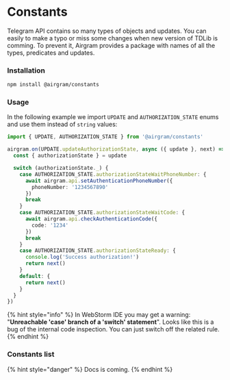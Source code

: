 # Constants

Telegram API contains so many types of objects and updates. You can easily to make a typo or miss some changes when new version of TDLib is comming. To prevent it, Airgram provides a package with names of all the types, predicates and updates.

### Installation

```bash
npm install @airgram/constants
```

### Usage

In the following example we import `UPDATE` and `AUTHORIZATION_STATE` enums and use them instead of `string` values: 

```typescript
import { UPDATE, AUTHORIZATION_STATE } from '@airgram/constants'

airgram.on(UPDATE.updateAuthorizationState, async ({ update }, next) => {
  const { authorizationState } = update

  switch (authorizationState._) {
    case AUTHORIZATION_STATE.authorizationStateWaitPhoneNumber: {
      await airgram.api.setAuthenticationPhoneNumber({
        phoneNumber: '1234567890'
      })
      break
    }
    case AUTHORIZATION_STATE.authorizationStateWaitCode: {
      await airgram.api.checkAuthenticationCode({
        code: '1234'
      })
      break
    }
    case AUTHORIZATION_STATE.authorizationStateReady: {
      console.log('Success authorization!')
      return next()
    }
    default: {
      return next()
    }
  }
})
```

{% hint style="info" %}
In WebStorm IDE you may get a warning: "**Unreachable 'case' branch of a 'switch' statement**". Looks like this is a bug of the internal code inspection. You can just switch off the related rule. 
{% endhint %}

###  Constants list

{% hint style="danger" %}
Docs is coming.
{% endhint %}

